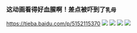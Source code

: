 ### 这动画看得好血腥啊！差点被吓到了`乳母`
https://tieba.baidu.com/p/5152115370
![](http://imgsrc.baidu.com/forum/pic/item/90529822720e0cf32fb344aa0046f21fbe09aa1f.jpg)
![](http://imgsrc.baidu.com/forum/pic/item/0a46f21fbe096b63085d540106338744ebf8ac1f.jpg)
![](http://imgsrc.baidu.com/forum/pic/item/f21fbe096b63f624941933528d44ebf81a4ca31f.jpg)
![](http://imgsrc.baidu.com/forum/pic/item/970a304e251f95cabe40e7e7c3177f3e6709522d.jpg)
